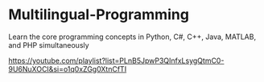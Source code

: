 # Multilingual-Programming
Learn the core programming concepts in Python, C#, C++, Java, MATLAB, and PHP simultaneously 

https://youtube.com/playlist?list=PLnB5JpwP3QInfxLsygQtmC0-9U6NuXOCI&si=o1q0xZGg0XtnCfTI